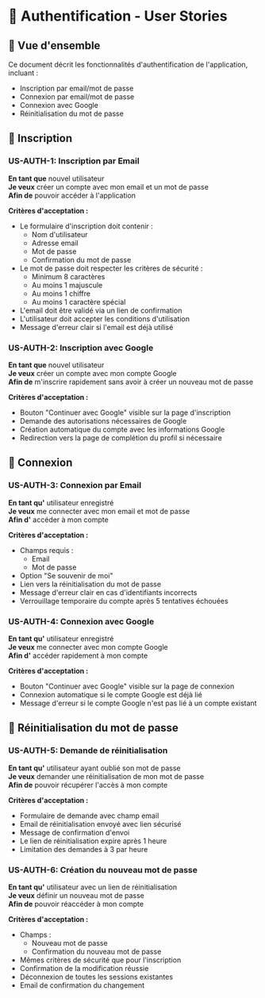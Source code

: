 # 🔐 Authentification - User Stories

## 📝 Vue d'ensemble
Ce document décrit les fonctionnalités d'authentification de l'application, incluant :
- Inscription par email/mot de passe
- Connexion par email/mot de passe
- Connexion avec Google
- Réinitialisation du mot de passe

## 👤 Inscription

### US-AUTH-1: Inscription par Email
**En tant que** nouvel utilisateur  
**Je veux** créer un compte avec mon email et un mot de passe  
**Afin de** pouvoir accéder à l'application

**Critères d'acceptation :**
- Le formulaire d'inscription doit contenir :
  - Nom d'utilisateur
  - Adresse email
  - Mot de passe
  - Confirmation du mot de passe
- Le mot de passe doit respecter les critères de sécurité :
  - Minimum 8 caractères
  - Au moins 1 majuscule
  - Au moins 1 chiffre
  - Au moins 1 caractère spécial
- L'email doit être validé via un lien de confirmation
- L'utilisateur doit accepter les conditions d'utilisation
- Message d'erreur clair si l'email est déjà utilisé

### US-AUTH-2: Inscription avec Google
**En tant que** nouvel utilisateur  
**Je veux** créer un compte avec mon compte Google  
**Afin de** m'inscrire rapidement sans avoir à créer un nouveau mot de passe

**Critères d'acceptation :**
- Bouton "Continuer avec Google" visible sur la page d'inscription
- Demande des autorisations nécessaires de Google
- Création automatique du compte avec les informations Google
- Redirection vers la page de complétion du profil si nécessaire

## 🔑 Connexion

### US-AUTH-3: Connexion par Email
**En tant qu'** utilisateur enregistré  
**Je veux** me connecter avec mon email et mot de passe  
**Afin d'** accéder à mon compte

**Critères d'acceptation :**
- Champs requis :
  - Email
  - Mot de passe
- Option "Se souvenir de moi"
- Lien vers la réinitialisation du mot de passe
- Message d'erreur clair en cas d'identifiants incorrects
- Verrouillage temporaire du compte après 5 tentatives échouées

### US-AUTH-4: Connexion avec Google
**En tant qu'** utilisateur enregistré  
**Je veux** me connecter avec mon compte Google  
**Afin d'** accéder rapidement à mon compte

**Critères d'acceptation :**
- Bouton "Continuer avec Google" visible sur la page de connexion
- Connexion automatique si le compte Google est déjà lié
- Message d'erreur si le compte Google n'est pas lié à un compte existant

## 🔄 Réinitialisation du mot de passe

### US-AUTH-5: Demande de réinitialisation
**En tant qu'** utilisateur ayant oublié son mot de passe  
**Je veux** demander une réinitialisation de mon mot de passe  
**Afin de** pouvoir récupérer l'accès à mon compte

**Critères d'acceptation :**
- Formulaire de demande avec champ email
- Email de réinitialisation envoyé avec lien sécurisé
- Message de confirmation d'envoi
- Le lien de réinitialisation expire après 1 heure
- Limitation des demandes à 3 par heure

### US-AUTH-6: Création du nouveau mot de passe
**En tant qu'** utilisateur avec un lien de réinitialisation  
**Je veux** définir un nouveau mot de passe  
**Afin de** pouvoir réaccéder à mon compte

**Critères d'acceptation :**
- Champs :
  - Nouveau mot de passe
  - Confirmation du nouveau mot de passe
- Mêmes critères de sécurité que pour l'inscription
- Confirmation de la modification réussie
- Déconnexion de toutes les sessions existantes
- Email de confirmation du changement
